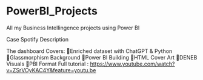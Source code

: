 # PowerBI_Projects
All my Business Intellingence projects using Power BI

Case Spotify Description

The dashboard Covers:
💠Enriched dataset with ChatGPT & Python
💠Glassmorphism Background
💠Power BI Building
💠HTML Cover Art
💠DENEB Visuals
💠PBI Format
Full tutorial : https://www.youtube.com/watch?v=ZSrVOyKAC4Y&feature=youtu.be
